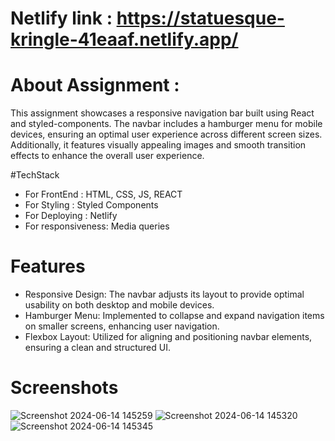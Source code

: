 


# Netlify link : https://statuesque-kringle-41eaaf.netlify.app/



 # About Assignment : 
This assignment showcases a responsive navigation bar built using React and styled-components. The navbar includes a hamburger menu for mobile devices, ensuring an optimal user experience across different screen sizes. Additionally, it features visually appealing images and smooth transition effects to enhance the overall user experience.



#TechStack
* For FrontEnd : HTML, CSS, JS, REACT
* For Styling : Styled Components
* For Deploying : Netlify
* For responsiveness: Media queries

# Features
* Responsive Design: The navbar adjusts its layout to provide optimal usability on both desktop and mobile devices.
* Hamburger Menu: Implemented to collapse and expand navigation items on smaller screens, enhancing user navigation.
* Flexbox Layout: Utilized for aligning and positioning navbar elements, ensuring a clean and structured UI.
  
# Screenshots
![Screenshot 2024-06-14 145259](https://github.com/ShudhanshuShekhar123/wilyer_task/assets/115460439/e54e6893-15de-4c8e-8c25-29891857ac58)
![Screenshot 2024-06-14 145320](https://github.com/ShudhanshuShekhar123/wilyer_task/assets/115460439/88331b7e-fa4e-40fd-91f6-ee3eb1c293b8)
![Screenshot 2024-06-14 145345](https://github.com/ShudhanshuShekhar123/wilyer_task/assets/115460439/35427bb6-f48f-4883-ab85-a3fa6c90df31)
